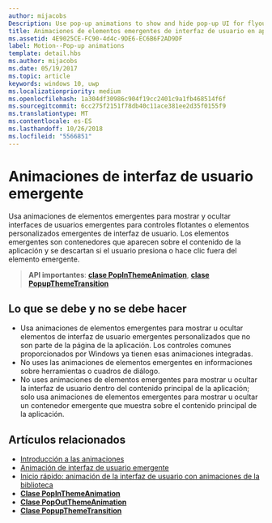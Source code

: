 ```yaml
---
author: mijacobs
Description: Use pop-up animations to show and hide pop-up UI for flyouts or custom pop-up UI elements. Pop-up elements are containers that appear over the app's content and are dismissed if the user taps or clicks outside of the pop-up element.
title: Animaciones de elementos emergentes de interfaz de usuario en aplicaciones para UWP
ms.assetid: 4E9025CE-FC90-4d4c-9DE6-EC6B6F2AD9DF
label: Motion--Pop-up animations
template: detail.hbs
ms.author: mijacobs
ms.date: 05/19/2017
ms.topic: article
keywords: windows 10, uwp
ms.localizationpriority: medium
ms.openlocfilehash: 1a304df30986c904f19cc2401c9a1fb468514f6f
ms.sourcegitcommit: 6cc275f2151f78db40c11ace381ee2d35f0155f9
ms.translationtype: MT
ms.contentlocale: es-ES
ms.lasthandoff: 10/26/2018
ms.locfileid: "5566851"
---
```

# <a name="pop-up-ui-animations"></a>Animaciones de interfaz de usuario emergente



Usa animaciones de elementos emergentes para mostrar y ocultar interfaces de usuarios emergentes para controles flotantes o elementos personalizados emergentes de interfaz de usuario. Los elementos emergentes son contenedores que aparecen sobre el contenido de la aplicación y se descartan si el usuario presiona o hace clic fuera del elemento emergente.

> **API importantes**: [**clase PopInThemeAnimation**](https://msdn.microsoft.com/library/windows/apps/br210383), [**clase PopupThemeTransition**](https://msdn.microsoft.com/library/windows/apps/hh969172)


## <a name="dos-and-donts"></a>Lo que se debe y no se debe hacer


-   Usa animaciones de elementos emergentes para mostrar u ocultar elementos de interfaz de usuario emergentes personalizados que no son parte de la página de la aplicación. Los controles comunes proporcionados por Windows ya tienen esas animaciones integradas.
-   No uses las animaciones de elementos emergentes en informaciones sobre herramientas o cuadros de diálogo.
-   No uses animaciones de elementos emergentes para mostrar u ocultar la interfaz de usuario dentro del contenido principal de la aplicación; solo usa animaciones de elementos emergentes para mostrar u ocultar un contenedor emergente que muestra sobre el contenido principal de la aplicación.

## <a name="related-articles"></a>Artículos relacionados

* [Introducción a las animaciones](https://msdn.microsoft.com/library/windows/apps/mt187350)
* [Animación de interfaz de usuario emergente](https://msdn.microsoft.com/library/windows/apps/xaml/jj649433)
* [Inicio rápido: animación de la interfaz de usuario con animaciones de la biblioteca](https://msdn.microsoft.com/library/windows/apps/xaml/hh452703)
* [**Clase PopInThemeAnimation**](https://msdn.microsoft.com/library/windows/apps/br210383)
* [**Clase PopOutThemeAnimation**](https://msdn.microsoft.com/library/windows/apps/br210391)
* [**Clase PopupThemeTransition**](https://msdn.microsoft.com/library/windows/apps/hh969172)

 

 




